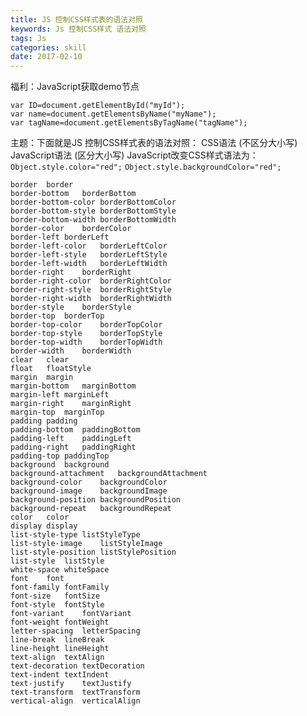 ```yaml
---
title: JS 控制CSS样式表的语法对照
keywords: Js 控制CSS样式 语法对照
tags: Js
categories: skill
date: 2017-02-10
---
```


福利：JavaScript获取demo节点

    var ID=document.getElementById("myId");
    var name=document.getElementsByName("myName");
    var tagName=document.getElementsByTagName("tagName");

主题：下面就是JS 控制CSS样式表的语法对照： 
CSS语法 (不区分大小写)  JavaScript语法 (区分大小写) 
JavaScript改变CSS样式语法为：
`Object.style.color="red";`
`Object.style.backgroundColor="red";`
<!--more -->

    border  border 
    border-bottom   borderBottom 
    border-bottom-color borderBottomColor 
    border-bottom-style borderBottomStyle 
    border-bottom-width borderBottomWidth 
    border-color    borderColor 
    border-left borderLeft 
    border-left-color   borderLeftColor 
    border-left-style   borderLeftStyle 
    border-left-width   borderLeftWidth 
    border-right    borderRight 
    border-right-color  borderRightColor 
    border-right-style  borderRightStyle 
    border-right-width  borderRightWidth 
    border-style    borderStyle 
    border-top  borderTop 
    border-top-color    borderTopColor 
    border-top-style    borderTopStyle 
    border-top-width    borderTopWidth 
    border-width    borderWidth 
    clear   clear 
    float   floatStyle 
    margin  margin 
    margin-bottom   marginBottom 
    margin-left marginLeft 
    margin-right    marginRight 
    margin-top  marginTop 
    padding padding 
    padding-bottom  paddingBottom 
    padding-left    paddingLeft 
    padding-right   paddingRight 
    padding-top paddingTop
    background  background 
    background-attachment   backgroundAttachment 
    background-color    backgroundColor 
    background-image    backgroundImage 
    background-position backgroundPosition 
    background-repeat   backgroundRepeat 
    color   color 
    display display 
    list-style-type listStyleType 
    list-style-image    listStyleImage 
    list-style-position listStylePosition 
    list-style  listStyle 
    white-space whiteSpace 
    font    font 
    font-family fontFamily 
    font-size   fontSize 
    font-style  fontStyle 
    font-variant    fontVariant 
    font-weight fontWeight 
    letter-spacing  letterSpacing 
    line-break  lineBreak 
    line-height lineHeight 
    text-align  textAlign 
    text-decoration textDecoration 
    text-indent textIndent 
    text-justify    textJustify 
    text-transform  textTransform 
    vertical-align  verticalAlign